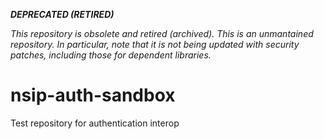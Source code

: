 ***DEPRECATED (RETIRED)***

*This repository is obsolete and retired (archived). This is an unmantained repository. In particular, note that it is not being updated with security patches, including those for dependent libraries.*


# nsip-auth-sandbox
Test repository for authentication interop
